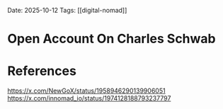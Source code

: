Date: 2025-10-12
Tags: [[digital-nomad]]

# Open Account On Charles Schwab

# References
https://x.com/NewGoX/status/1958946290139906051
https://x.com/innomad_io/status/1974128188793237797